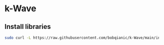 # k-Wave

## Install libraries
```bash
sudo curl -L https://raw.githubusercontent.com/bobqianic/k-Wave/main/install_lib.sh | bash
```
